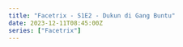 ```yaml
---
title: "Facetrix - S1E2 - Dukun di Gang Buntu"
date: 2023-12-11T08:45:00Z
series: ["Facetrix"]
---
```



<mux-player stream-type="on-demand"
  src="https://kp3d-my.sharepoint.com/personal/ryoo_kp3d_onmicrosoft_com/_layouts/15/download.aspx?share=EWwq8bG7HQBGrLxqDAYEzXUBOVA8_uzTsKt62hjvXIG2jg" prefer-playback="mse" controls>
  </mux-player>
  
  
  <script src="https://cdn.jsdelivr.net/npm/@mux/mux-player"></script>
  
 <script type="application/ld+json">
 {
  "@context": "https://schema.org/",
  "@type": "VideoObject",
  "name": "Facetrix - S1E2 - Dukun di Gang Buntu",
  "contentUrl": "https://stream.mux.com/ThrXlKZtRPGStEjBIYCZ2ooNs4raOlqtdyHtJSGWd00I.m3u8",
  "thumbnailUrl": "https://www.themoviedb.org/t/p/original/aGuBIB79vDDQKcsQUIF5fa5P07b.jpg?width=314&fit_mode=preserve&time=25",
  "uploadDate": "2023-12-11T08:45:00Z",
}

</script>